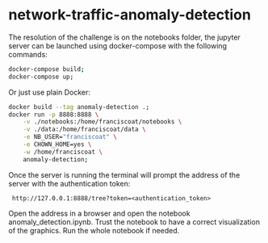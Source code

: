 # network-traffic-anomaly-detection

The resolution of the challenge is on the notebooks folder, the jupyter server can be launched using docker-compose with the following commands: 

```bash
docker-compose build; 
docker-compose up;
```

Or just use plain Docker:

```bash
docker build --tag anomaly-detection .;
docker run -p 8888:8888 \
    -v ./notebooks:/home/franciscoat/notebooks \
    -v ./data:/home/franciscoat/data \
    -e NB_USER="franciscoat" \
    -e CHOWN_HOME=yes \
    -w /home/franciscoat \
    anomaly-detection;
```

Once the server is running the terminal will prompt the address of the server with the authentication token:

```
 http://127.0.0.1:8888/tree?token=<authentication_token>
```

Open the address in a browser and open the notebook anomaly_detection.ipynb. Trust the notebook to have a correct visualization of the graphics. Run the whole notebook if needed.